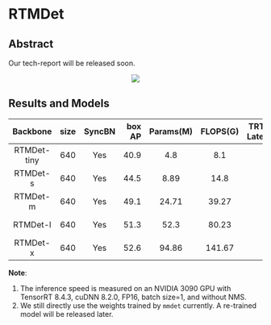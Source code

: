 # RTMDet

<!-- [ALGORITHM] -->

## Abstract

Our tech-report will be released soon.

<div align=center>
<img src="https://user-images.githubusercontent.com/12907710/192182907-f9a671d6-89cb-4d73-abd8-c2b9dada3c66.png"/>
</div>

## Results and Models

|  Backbone   | size | SyncBN | box AP | Params(M) | FLOPS(G) | TRT-FP16-Latency(ms) |                      Config                       |                                                                                                                                                   Download                                                                                                                                                    |
| :---------: | :--: | :----: | ----: | :-------: | :------: | :------------------: | :-----------------------------------------------: | :-----------------------------------------------------------------------------------------------------------------------------------------------------------------------------------------------------------------------------------------------------------------------------------------------------------: |
| RTMDet-tiny | 640  |  Yes   |  40.9 |    4.8    |   8.1    |         0.98         | [config](./rtmdet_tiny_syncbn_8xb32-300e_coco.py) | [model](https://download.openmmlab.com/mmyolo/v0/rtmdet/rtmdet_tiny_syncbn_8xb32-300e_coco/rtmdet_tiny_syncbn_8xb32-300e_coco_20220902_112414-259f3241.pth) \| [log](https://download.openmmlab.com/mmdetection/v3.0/rtmdet/rtmdet_tiny_8xb32-300e_coco/rtmdet_tiny_8xb32-300e_coco_20220902_112414.log.json) |
|  RTMDet-s   | 640  |  Yes   |  44.5 |   8.89    |   14.8   |         1.22         |  [config](./rtmdet_s_syncbn_8xb32-300e_coco.py)   |       [model](https://download.openmmlab.com/mmyolo/v0/rtmdet/rtmdet_s_syncbn_8xb32-300e_coco/rtmdet_s_syncbn_8xb32-300e_coco_20220905_161602-fd1cacb9.pth) \| [log](https://download.openmmlab.com/mmdetection/v3.0/rtmdet/rtmdet_s_8xb32-300e_coco/rtmdet_s_8xb32-300e_coco_20220905_161602.log.json)       |
|  RTMDet-m   | 640  |  Yes   |  49.1 |   24.71   |  39.27   |         1.62         |  [config](./rtmdet_m_syncbn_8xb32-300e_coco.py)   |       [model](https://download.openmmlab.com/mmyolo/v0/rtmdet/rtmdet_m_syncbn_8xb32-300e_coco/rtmdet_m_syncbn_8xb32-300e_coco_20220924_132959-d9f2e90d.pth) \| [log](https://download.openmmlab.com/mmdetection/v3.0/rtmdet/rtmdet_m_8xb32-300e_coco/rtmdet_m_8xb32-300e_coco_20220924_132959.log.json)       |
|  RTMDet-l   | 640  |  Yes   |  51.3 |   52.3    |  80.23   |         2.44         |  [config](./rtmdet_l_syncbn_8xb32-300e_coco.py)   |       [model](https://download.openmmlab.com/mmyolo/v0/rtmdet/rtmdet_l_syncbn_8xb32-300e_coco/rtmdet_l_syncbn_8xb32-300e_coco_20220926_150401-40c754b5.pth) \| [log](https://download.openmmlab.com/mmdetection/v3.0/rtmdet/rtmdet_l_8xb32-300e_coco/rtmdet_l_8xb32-300e_coco_20220926_150401.log.json)       |
|  RTMDet-x   | 640  |  Yes   |  52.6 |   94.86   |  141.67  |         3.10         |  [config](./rtmdet_x_syncbn_8xb32-300e_coco.py)   |                                                                                                                                           [model](<>) \| [log](<>)                                                                                                                                            |

**Note**:

1. The inference speed is measured on an NVIDIA 3090 GPU with TensorRT 8.4.3, cuDNN 8.2.0, FP16, batch size=1, and without NMS.
2. We still directly use the weights trained by `mmdet` currently. A re-trained model will be released later.
